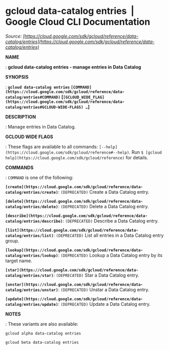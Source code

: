 # gcloud data-catalog entries  |  Google Cloud CLI Documentation

*Source: [https://cloud.google.com/sdk/gcloud/reference/data-catalog/entries](https://cloud.google.com/sdk/gcloud/reference/data-catalog/entries)*

**NAME**

: **gcloud data-catalog entries - manage entries in Data Catalog**

**SYNOPSIS**

: **`gcloud data-catalog entries` `[COMMAND](https://cloud.google.com/sdk/gcloud/reference/data-catalog/entries#COMMAND)` [`[GCLOUD_WIDE_FLAG](https://cloud.google.com/sdk/gcloud/reference/data-catalog/entries#GCLOUD-WIDE-FLAGS) …`]**

**DESCRIPTION**

: Manage entries in Data Catalog.

**GCLOUD WIDE FLAGS**

: These flags are available to all commands: `[--help](https://cloud.google.com/sdk/gcloud/reference#--help)`.
Run `$ [gcloud help](https://cloud.google.com/sdk/gcloud/reference)` for details.

**COMMANDS**

: ``COMMAND`` is one of the following:

**`[create](https://cloud.google.com/sdk/gcloud/reference/data-catalog/entries/create)`**:
`(DEPRECATED)` Create a Data Catalog entry.

**`[delete](https://cloud.google.com/sdk/gcloud/reference/data-catalog/entries/delete)`**:
`(DEPRECATED)` Delete a Data Catalog entry.

**`[describe](https://cloud.google.com/sdk/gcloud/reference/data-catalog/entries/describe)`**:
`(DEPRECATED)` Describe a Data Catalog entry.

**`[list](https://cloud.google.com/sdk/gcloud/reference/data-catalog/entries/list)`**:
`(DEPRECATED)` List all entries in a Data Catalog entry group.

**`[lookup](https://cloud.google.com/sdk/gcloud/reference/data-catalog/entries/lookup)`**:
`(DEPRECATED)` Lookup a Data Catalog entry by its target name.

**`[star](https://cloud.google.com/sdk/gcloud/reference/data-catalog/entries/star)`**:
`(DEPRECATED)` Star a Data Catalog entry.

**`[unstar](https://cloud.google.com/sdk/gcloud/reference/data-catalog/entries/unstar)`**:
`(DEPRECATED)` Unstar a Data Catalog entry.

**`[update](https://cloud.google.com/sdk/gcloud/reference/data-catalog/entries/update)`**:
`(DEPRECATED)` Update a Data Catalog entry.

**NOTES**

: These variants are also available:

```
gcloud alpha data-catalog entries
```

```
gcloud beta data-catalog entries
```